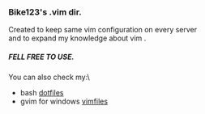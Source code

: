 ### Bike123's .vim dir.

Created to keep same vim configuration on every server\
and to expand my knowledge about vim .

##### FELL FREE TO USE.

You can also check my:\
- bash [dotfiles](https://github.com/r0w3r/.dotfiles)
- gvim for windows [vimfiles](https://github.com/r0w3r/vimfiles)
